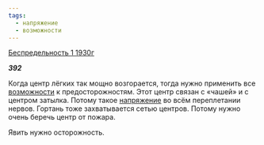 ```yaml
---
tags:
  - напряжение
  - возможности
---
```

[Беспредельность 1 1930г](https://127.0.0.1:4002/agni/1930)

___392___

Когда центр лёгких так мощно возгорается, тогда нужно применить все [возможности](../../../tags/#возможности) к предосторожностям. Этот центр связан с «чашей» и с центром затылка. Потому такое [напряжение](../../../tags/#напряжение) во всём переплетании нервов. Гортань тоже захватывается сетью центров. Потому нужно очень беречь центр от пожара.   

Явить нужно осторожность.